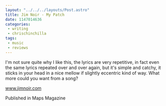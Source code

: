 ```yaml
---
layout: "../../../layouts/Post.astro"
title: Jim Noir - My Patch
date: 1147014636
categories:
 - writing
 - chrischinchilla
tags: 
 - music 
 - reviews
---
```


I'm not sure quite why I like this, the lyrics are very repetitive, in fact even the same lyrics repeated over and over again, but it's simple and catchy, it sticks in your head in a nice mellow if slightly eccentric kind of way. What more could you want from a song?

<a href='https://www.jimnoir.com' target='_blank'>www.jimnoir.com</a>

Published in Maps Magazine
